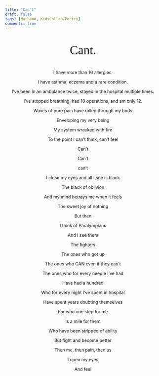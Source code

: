 ```yaml
---
title: "Can't"
draft: false
tags: [NathanW, KidsCollab/Poetry]
comments: true
---
```

<link href="https://fonts.googleapis.com/css2?family=Permanent+Marker&display=swap" rel="stylesheet">
<center><p style="font-family: 'Permanent Marker', cursive; font-size: 40px;">Cant.

I have more than 10 allergies.

I have asthma, eczema and a rare condition.

I’ve been in an ambulance twice, stayed in the hospital multiple times.

I’ve stopped breathing, had 10 operations, and am only 12.

Waves of pure pain have rolled through my body

Enveloping my very being

My system wracked with fire

To the point I can’t think, can’t feel

Can’t

Can’t

can’t

I close my eyes and all I see is black

The black of oblivion

And my mind betrays me when it feels

The sweet joy of nothing

But then

I think of Paralympians

And I see them

The fighters

The ones who got up

The ones who CAN even if they can’t

The ones who for every needle I’ve had

Have had a hundred

Who for every night I’ve spent in hospital

Have spent years doubting themselves

For who one step for me

Is a mile for them

Who have been stripped of ability

But fight and become better

Then me, then pain, then us

I open my eyes

And feel</center>
